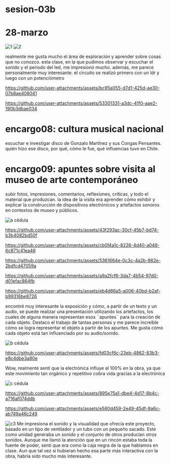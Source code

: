 # sesion-03b
# 28-marzo
![1](https://github.com/user-attachments/assets/7844ba0d-79c6-4ab7-9109-d2be8b9f40c2)
![2](https://github.com/user-attachments/assets/da8567a0-0a2b-4c7e-9f11-2f5241f3f1da)

realmente me gusta mucho el área de exploración y aprender sobre cosas que no conozco. esta clase, en la que pudimos observar y escuchar el sonido y el periodo del led, me impresionó mucho. además, me parece personalmente muy interesante. 
el circuito se realizó primero con un ldr y luego con un potenciómetro


https://github.com/user-attachments/assets/bc95a055-d7d1-425d-ae30-07b8ae408041




https://github.com/user-attachments/assets/53301331-a3dc-41f0-aae2-190b3dbae034


# encargo08: cultura musical nacional
escuchar e investigar disco de Gonzalo Martínez y sus Congas Pensantes. quién hizo ese disco, por qué, cómo le fue, qué influencias tuvo en Chile.

# encargo09: apuntes sobre visita al museo de arte contemporáneo
subir fotos, impresiones, comentarios, reflexiones, críticas, y todo el material que produzcan.
la idea de la visita era aprender cómo exhibir y explicar la construcción de dispositivos electrónicos y artefactos sonoros en contextos de museo y públicos.

![a cédula](https://github.com/user-attachments/assets/ff7033e4-7e7d-4867-834f-f85e477770f2)


https://github.com/user-attachments/assets/43f293ac-30cf-45b7-bd74-b3b4082bd50f



https://github.com/user-attachments/assets/cb0f4a1c-8226-4d40-a048-6c871c41ea46



https://github.com/user-attachments/assets/5361664e-0c3c-4a2b-862e-2bdfcd47059a



https://github.com/user-attachments/assets/a9a2fcf6-3da7-4b54-97d0-d01efac864fb



https://github.com/user-attachments/assets/eb4d86a5-a006-40bd-b2af-b99316be8726

encontré muy interesante la exposición y cómo, a partir de un texto y un audio, se puede realizar una presentación utilizando los artefactos, los cuales de alguna manera representan esos ¨apuntes¨ para la creación de cada objeto. Destaco el trabajo de tantas personas y me parece increíble cómo se logra representar el objeto a partir de los apuntes. Me gusta cómo cada objeto está tan influenciado por su audio/sonido.

![b cédula](https://github.com/user-attachments/assets/eed6000e-c1d6-4468-b001-699172bb5c02)



https://github.com/user-attachments/assets/fd03cf6c-23eb-4862-83b3-e8c4dbe3a80e

Wow, realmente sentí que la electrónica influye al 100% en la obra, ya que este movimiento tan orgánico y repetitivo cobra vida gracias a la electrónica  

![c cédula](https://github.com/user-attachments/assets/0b1bd37c-4b98-4425-b262-e46dc4681a7a)


https://github.com/user-attachments/assets/895e75a1-dbe4-4d17-8b4c-a716af074ddb



https://github.com/user-attachments/assets/e560d459-2e49-45df-9a6c-ab749a46c249


![c3](https://github.com/user-attachments/assets/bf2ec145-d9d8-4888-88ca-5a2ff5d2103a)
Me impresiona el sonido y la visualidad que ofrecía este proyecto, basado en un tipo de ventilador y un tubo con un pequeño sacado. Este como unidad generaba un sonido y el conjunto de otros producían otros sonidos.
Aunque me llamó la atención que en un rincón estaba toda la fuente de poder, sentí que era como la caja negra de la que hablamos en clase. Aun que tal vez si hubieran hecho esa parte más interactiva con la obra, habría sido mucho más interesante.

